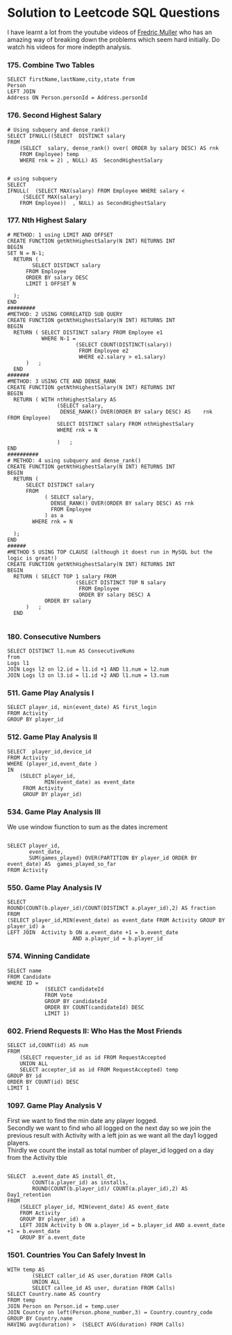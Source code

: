 # Solution to Leetcode SQL Questions

I have learnt a lot from the youtube videos of [Fredric Muller](https://www.youtube.com/watch?v=DoGrxxa6kow&list=PLdrw9_aIADIPAMJW8I_S-S747oyiRtzpS) who has an amazing way of breaking down the problems which seem hard initially. Do watch his videos for more indepth analysis.



### 175. Combine Two Tables
```
SELECT firstName,lastName,city,state from
Person
LEFT JOIN
Address ON Person.personId = Address.personId

```

### 176. Second Highest Salary
```
# Using subquery and dense_rank()
SELECT IFNULL((SELECT  DISTINCT salary 
FROM
    (SELECT  salary, dense_rank() over( ORDER by salary DESC) AS rnk
    FROM Employee) temp
    WHERE rnk = 2) , NULL) AS  SecondHighestSalary 
    
    
# using subquery
SELECT 
IFNULL(  (SELECT MAX(salary) FROM Employee WHERE salary <
     (SELECT MAX(salary)
    FROM Employee))  , NULL) as SecondHighestSalary
```

### 177. Nth Highest Salary
```
# METHOD: 1 using LIMIT AND OFFSET
CREATE FUNCTION getNthHighestSalary(N INT) RETURNS INT
BEGIN
SET N = N-1;
  RETURN (
        SELECT DISTINCT salary 
      FROM Employee
      ORDER BY salary DESC
      LIMIT 1 OFFSET N
      
  );
END
#########
#METHOD: 2 USING CORRELATED SUB QUERY
CREATE FUNCTION getNthHighestSalary(N INT) RETURNS INT
BEGIN
  RETURN ( SELECT DISTINCT salary FROM Employee e1
           WHERE N-1 = 
                      (SELECT COUNT(DISTINCT(salary))
                       FROM Employee e2
                       WHERE e2.salary > e1.salary)
      )   ;
  END
#######  
#METHOD: 3 USING CTE AND DENSE_RANK
CREATE FUNCTION getNthHighestSalary(N INT) RETURNS INT
BEGIN
  RETURN ( WITH nthHighestSalary AS
                (SELECT salary,
                 DENSE_RANK() OVER(ORDER BY salary DESC) AS    rnk FROM Employee)
                SELECT DISTINCT salary FROM nthHighestSalary
                WHERE rnk = N
                 
                )   ;
END
##########
# METHOD: 4 using subquery and dense_rank()
CREATE FUNCTION getNthHighestSalary(N INT) RETURNS INT
BEGIN
  RETURN (
      SELECT DISTINCT salary 
      FROM 
            ( SELECT salary,
              DENSE_RANK() OVER(ORDER BY salary DESC) AS rnk
              FROM Employee
            ) as a
        WHERE rnk = N
      
  );
END
######
#METHOD 5 USING TOP CLAUSE (although it doest run in MySQL but the logic is great!)
CREATE FUNCTION getNthHighestSalary(N INT) RETURNS INT
BEGIN
  RETURN ( SELECT TOP 1 salary FROM 
                      (SELECT DISTINCT TOP N salary
                       FROM Employee
                       ORDER BY salary DESC) A
            ORDER BY salary
      )   ;
  END


```
### 180. Consecutive Numbers
```
SELECT DISTINCT l1.num AS ConsecutiveNums
from 
Logs l1
JOIN Logs l2 on l2.id = l1.id +1 AND l1.num = l2.num
JOIN Logs l3 on l3.id = l1.id +2 AND l1.num = l3.num
```


### 511. Game Play Analysis I

```
SELECT player_id, min(event_date) AS first_login
FROM Activity
GROUP BY player_id
```

### 512. Game Play Analysis II

```
SELECT  player_id,device_id
FROM Activity
WHERE (player_id,event_date ) 
IN
    (SELECT player_id,
            MIN(event_date) as event_date 
     FROM Activity 
     GROUP BY player_id)
```

### 534. Game Play Analysis III
We use window fiunction to sum as the dates increment
```

SELECT player_id, 
       event_date,
       SUM(games_played) OVER(PARTITION BY player_id ORDER BY event_date) AS  games_played_so_far
FROM Activity
```
### 550. Game Play Analysis IV
```
SELECT 
ROUND(COUNT(b.player_id)/COUNT(DISTINCT a.player_id),2) AS fraction
FROM 
(SELECT player_id,MIN(event_date) as event_date FROM Activity GROUP BY player_id) a
LEFT JOIN  Activity b ON a.event_date +1 = b.event_date 
                     AND a.player_id = b.player_id
```

### 574. Winning Candidate
```
SELECT name
FROM Candidate 
WHERE ID = 
            (SELECT candidateId
            FROM Vote
            GROUP BY candidateId
            ORDER BY COUNT(candidateId) DESC
            LIMIT 1)
```

### 602. Friend Requests II: Who Has the Most Friends

```
SELECT id,COUNT(id) AS num
FROM
    (SELECT requester_id as id FROM RequestAccepted
    UNION ALL
    SELECT accepter_id as id FROM RequestAccepted) temp
GROUP BY id
ORDER BY COUNT(id) DESC
LIMIT 1
```
### 1097. Game Play Analysis V
First we want to find the min date any player logged.  
Secondly we want to find who all logged on the next day so we join the previous result with Activity with a left join as we want all the day1 logged players.  
Thirdly we count the install as total number of player_id logged on a day from the Activity tble
```

SELECT  a.event_date AS install_dt, 
        COUNT(a.player_id) as installs,
        ROUND(COUNT(b.player_id)/ COUNT(a.player_id),2) AS Day1_retention
FROM 
    (SELECT player_id, MIN(event_date) AS event_date 
    FROM Activity
    GROUP BY player_id) a
    LEFT JOIN Activity b ON a.player_id = b.player_id AND a.event_date +1 = b.event_date
    GROUP BY a.event_date
```
### 1501. Countries You Can Safely Invest In

```
WITH temp AS
        (SELECT caller_id AS user,duration FROM Calls
        UNION ALL
        SELECT callee_id AS user, duration FROM Calls) 
SELECT Country.name AS country
FROM temp
JOIN Person on Person.id = temp.user
JOIN Country on left(Person.phone_number,3) = Country.country_code
GROUP BY Country.name
HAVING avg(duration) >  (SELECT AVG(duration) FROM Calls) 
```
